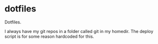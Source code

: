 dotfiles
========

Dotfiles.

I always have my git repos in a folder called git in my homedir. The deploy script is for some reason hardcoded for this.
